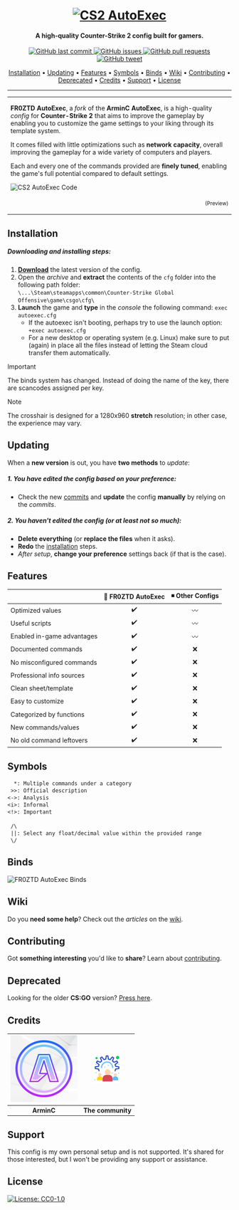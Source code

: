 <h1 align="center">
  <br>
  <a href="https://github.com/fr0ztd/FR0ZTD-AutoExec/archive/main.zip"><img src="https://raw.githubusercontent.com/fr0ztd/FR0ZTD-AutoExec/main/fr0ztd_autoexec_banner.webp" alt="CS2 AutoExec"></a>
</h1>

<h4 align="center">A high-quality Counter-Strike 2 config built for gamers.</h4>

<p align="center">
    <a href="https://github.com/FR0ZTD/FR0ZTD-AutoExec/commits/main">
    <img src="https://img.shields.io/github/last-commit/FR0ZTD/FR0ZTD-AutoExec.svg?style=flat-square&logo=github&logoColor=white"
         alt="GitHub last commit">
    <a href="https://github.com/FR0ZTD/FR0ZTD-AutoExec/issues">
    <img src="https://img.shields.io/github/issues-raw/FR0ZTD/FR0ZTD-AutoExec.svg?style=flat-square&logo=github&logoColor=white"
         alt="GitHub issues">
    <a href="https://github.com/FR0ZTD/FR0ZTD-AutoExec/pulls">
    <img src="https://img.shields.io/github/issues-pr-raw/FR0ZTD/FR0ZTD-AutoExec.svg?style=flat-square&logo=github&logoColor=white"
         alt="GitHub pull requests">
    <a href="https://twitter.com/intent/tweet?text=Try this Counter-Strike 2 autoexec:&url=https%3A%2F%2Fgithub.com%2FFR0ZTD%2FFR0ZTD-AutoExec">
    <img src="https://img.shields.io/twitter/url/https/github.com/FR0ZTD/FR0ZTD-AutoExec.svg?style=flat-square&logo=twitter"
         alt="GitHub tweet">
</p>
      
<p align="center">
  <a href="#installation">Installation</a> •
  <a href="#updating">Updating</a> •
  <a href="#features">Features</a> •
  <a href="#symbols">Symbols</a> •
  <a href="#binds">Binds</a> •
  <a href="#wiki">Wiki</a> •
  <a href="#contributing">Contributing</a> •
  <a href="#deprecated">Deprecated</a> •
  <a href="#credits">Credits</a> •
  <a href="#support">Support</a> •
  <a href="#license">License</a>
</p>

---

<table>
<tr>
<td>
  
**FR0ZTD AutoExec**, a _fork_ of the **ArminC AutoExec**, is a high-quality _config_ for **Counter-Strike 2** that aims to improve the gameplay by enabling you to customize the game settings to your liking through its template system.

It comes filled with little optimizations such as **network capacity**, overall improving the gameplay for a wide variety of computers and players.

Each and every one of the commands provided are **finely tuned**, enabling the game's full potential compared to default settings.

![CS2 AutoExec Code](https://raw.githubusercontent.com/FR0ZTD/FR0ZTD-AutoExec/main/fr0ztd_autoexec_code.png)
<p align="right">
<sub>(Preview)</sub>
</p>

</td>
</tr>
</table>

## Installation

##### Downloading and installing steps:
1. **[Download](https://github.com/fr0ztd/FR0ZTD-AutoExec/archive/main.zip)** the latest version of the config.
2. Open the _archive_ and **extract** the contents of the `cfg` folder into the following path folder:<br>
   `\...\Steam\steamapps\common\Counter-Strike Global Offensive\game\csgo\cfg\`
3. **Launch** the game and **type** in the _console_ the following command: `exec autoexec.cfg`
   - If the autoexec isn't booting, perhaps try to use the launch option: `+exec autoexec.cfg`
   - For a new desktop or operating system (e.g. Linux) make sure to put (again) in place all the files instead of letting the Steam cloud transfer them automatically.

> [!IMPORTANT]  
> The binds system has changed. Instead of doing the name of the key, there are scancodes assigned per key.

> [!NOTE]  
> The crosshair is designed for a 1280x960 **stretch** resolution; in other case, the experience may vary.

## Updating

When a **new version** is out, you have **two methods** to _update_:

##### 1. You have edited the config based on your preference:
- Check the new [commits](https://github.com/FR0ZTD/FR0ZTD-AutoExec/commits/main) and **update** the config **manually** by relying on the _commits_.

##### 2. You haven't edited the config (or at least not so much):
- **Delete everything** (or **replace the files** when it asks).
- **Redo** the [installation](https://github.com/FR0ZTD/FR0ZTD-AutoExec#installation) steps.
- _After setup_, **change your preference** settings back (if that is the case).

## Features

|                            | 🔰 FR0ZTD AutoExec | ◾ Other Configs |
| -------------------------- | :----------------------: | :--------------: |
| Optimized values           |            ✔️            |        〰️        |
| Useful scripts             |            ✔️            |        〰️        |
| Enabled in-game advantages |            ✔️            |        〰️        |
| Documented commands        |            ✔️            |        ❌        |
| No misconfigured commands  |            ✔️            |        ❌        |
| Professional info sources  |            ✔️            |        ❌        |
| Clean sheet/template       |            ✔️            |        ❌        |
| Easy to customize          |            ✔️            |        ❌        |
| Categorized by functions   |            ✔️            |        ❌        |
| New commands/values        |            ✔️            |        ❌        |
| No old command leftovers   |            ✔️            |        ❌        |

## Symbols

      *: Multiple commands under a category
     >>: Official description
    <->: Analysis
    <i>: Informal
    <!>: Important

     /\
     ||: Select any float/decimal value within the provided range
     \/

## Binds
![FR0ZTD AutoExec Binds](https://raw.githubusercontent.com/fr0ztd/FR0ZTD-AutoExec/main/fr0ztd_autoexec_binds.png)

## Wiki

Do you **need some help**? Check out the _articles_ on the [wiki](https://github.com/ArmynC/ArminC-AutoExec/wiki/).

## Contributing

Got **something interesting** you'd like to **share**? Learn about [contributing](https://github.com/ArmynC/ArminC-AutoExec/blob/master/.github/CONTRIBUTING.md).

## Deprecated

Looking for the older **CS:GO** version? [Press here](https://github.com/ArmynC/ArminC-CSGO-AutoExec).

## Credits

| [![ArminC](https://raw.githubusercontent.com/ArmynC/ArminC-Resources/main/images/a_small.png)](https://github.com/ArmynC) | ![Community](https://raw.githubusercontent.com/ArmynC/ArminC-Resources/main/images/community.png) |
| :-----------------------------------------------------------------------------------------------------------------------: | :-----------------------------------------------------------------------------------------------: |
|                                                        **ArminC**                                                         |                                         **The community**                                         |

## Support

This config is my own personal setup and is not supported. It's shared for those interested, but I won't be providing any support or assistance.

## License

[![License: CC0-1.0](https://img.shields.io/badge/License-CC0%201.0-lightgrey.svg)](https://tldrlegal.com/license/creative-commons-cc0-1.0-universal)
